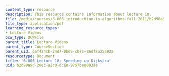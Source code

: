 ```yaml
---
content_type: resource
description: This resource contains information about lecture 18.
file: /media/courses/6-006-introduction-to-algorithms-fall-2011/b2d98a9d28eca2c0dce89757bea893ae_MIT6_006F11_lec18.pdf
file_type: application/pdf
learning_resource_types:
- Lecture Videos
ocw_type: OCWFile
parent_title: Lecture Videos
parent_type: CourseSection
parent_uid: 6af424cb-24d7-0b69-cb7c-86df8a25a92a
resourcetype: Document
title: '6.006 Lecture 18: Speeding up Dijkstra'
uid: b2d98a9d-28ec-a2c0-dce8-9757bea893ae
---
```

